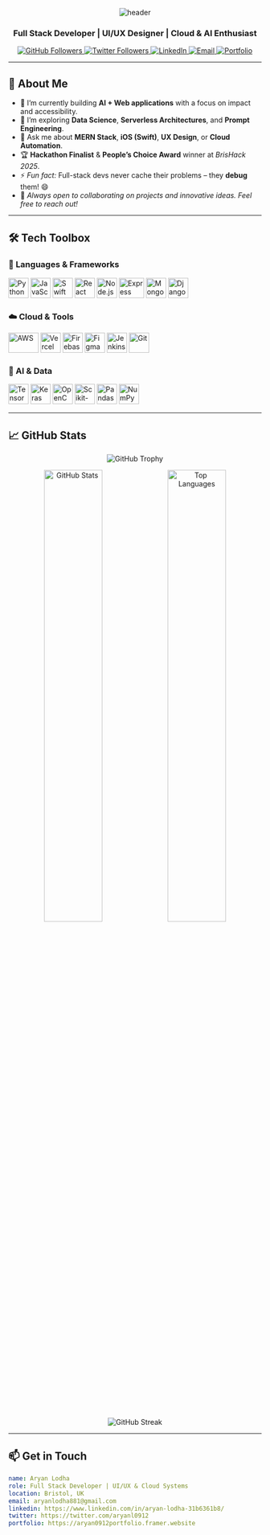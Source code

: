<p align="center">
  <img src="https://capsule-render.vercel.app/api?type=waving&color=gradient&text=Hi%2C%20I'm%20Aryan%20👋&height=100&animation=fadeIn&fontAlignY=35&fontAlign=50" alt="header"/>
</p>

<h3 align="center">Full Stack Developer | UI/UX Designer | Cloud & AI Enthusiast</h3>

<p align="center">
  <a href="https://github.com/ary0912" target="_blank">
    <img src="https://img.shields.io/github/followers/ary0912?label=Follow&style=social" alt="GitHub Followers"/>
  </a>
  <a href="https://twitter.com/aryanl0912" target="_blank">
    <img src="https://img.shields.io/twitter/follow/aryanl0912?style=social" alt="Twitter Followers"/>
  </a>
  <a href="https://linkedin.com/in/aryan-lodha-31b6361b8" target="_blank">
    <img src="https://img.shields.io/badge/LinkedIn-Connect-blue?logo=linkedin" alt="LinkedIn"/>
  </a>
  <a href="mailto:aryanlodha881@gmail.com">
    <img src="https://img.shields.io/badge/Email-Contact-red?logo=gmail" alt="Email"/>
  </a>
  <a href="https://aryan0912portfolio.framer.website" target="_blank">
    <img src="https://img.shields.io/badge/Portfolio-Visit-9cf?logo=vercel" alt="Portfolio"/>
  </a>
</p>

---

## 🚀 About Me

- 🔭 I’m currently building **AI + Web applications** with a focus on impact and accessibility.  
- 🌱 I’m exploring **Data Science**, **Serverless Architectures**, and **Prompt Engineering**.  
- 💬 Ask me about **MERN Stack**, **iOS (Swift)**, **UX Design**, or **Cloud Automation**.  
- 🏆 **Hackathon Finalist** & **People’s Choice Award** winner at *BrisHack 2025*.  
- ⚡ *Fun fact:* Full-stack devs never cache their problems – they **debug** them! 😄  
- 🤝 *Always open to collaborating on projects and innovative ideas. Feel free to reach out!*

---

## 🛠️ Tech Toolbox

### 🚧 Languages & Frameworks  
<p align="left">
  <img src="https://cdn.jsdelivr.net/gh/devicons/devicon/icons/python/python-original.svg" alt="Python" width="40" height="40"/> 
  <img src="https://cdn.jsdelivr.net/gh/devicons/devicon/icons/javascript/javascript-original.svg" alt="JavaScript" width="40" height="40"/>
  <img src="https://cdn.jsdelivr.net/gh/devicons/devicon/icons/swift/swift-original.svg" alt="Swift" width="40" height="40"/>
  <img src="https://cdn.jsdelivr.net/gh/devicons/devicon/icons/react/react-original.svg" alt="React" width="40" height="40"/>
  <img src="https://cdn.jsdelivr.net/gh/devicons/devicon/icons/nodejs/nodejs-original.svg" alt="Node.js" width="40" height="40"/>
  <img src="https://cdn.jsdelivr.net/gh/devicons/devicon/icons/express/express-original-wordmark.svg" alt="Express" width="50" height="40"/>
  <img src="https://cdn.jsdelivr.net/gh/devicons/devicon/icons/mongodb/mongodb-original.svg" alt="MongoDB" width="40" height="40"/>
  <img src="https://cdn.jsdelivr.net/gh/devicons/devicon/icons/django/django-original.svg" alt="Django" width="40" height="40"/>
</p>

### ☁️ Cloud & Tools  
<p align="left">
  <img src="https://cdn.jsdelivr.net/gh/devicons/devicon/icons/amazonwebservices/amazonwebservices-original-wordmark.svg" alt="AWS" width="60" height="40"/>
  <img src="https://cdn.simpleicons.org/vercel/000000/FFFFFF" alt="Vercel" width="40" height="40"/>
  <img src="https://cdn.jsdelivr.net/gh/devicons/devicon/icons/firebase/firebase-plain.svg" alt="Firebase" width="40" height="40"/>
  <img src="https://cdn.jsdelivr.net/gh/devicons/devicon/icons/figma/figma-original.svg" alt="Figma" width="40" height="40"/>
  <img src="https://cdn.jsdelivr.net/gh/devicons/devicon/icons/jenkins/jenkins-original.svg" alt="Jenkins" width="40" height="40"/>
  <img src="https://cdn.jsdelivr.net/gh/devicons/devicon/icons/git/git-original.svg" alt="Git" width="40" height="40"/>
</p>

### 🤖 AI & Data  
<p align="left">
  <img src="https://cdn.jsdelivr.net/gh/devicons/devicon/icons/tensorflow/tensorflow-original.svg" alt="TensorFlow" width="40" height="40"/>
  <img src="https://cdn.simpleicons.org/keras/D00000" alt="Keras" width="40" height="40"/> 
  <img src="https://cdn.simpleicons.org/opencv/5C3EE8" alt="OpenCV" width="40" height="40"/> 
  <img src="https://cdn.simpleicons.org/scikit-learn/F7931E" alt="Scikit-Learn" width="40" height="40"/>
  <img src="https://cdn.simpleicons.org/pandas/150458" alt="Pandas" width="40" height="40"/>
  <img src="https://cdn.simpleicons.org/numpy/013243" alt="NumPy" width="40" height="40"/>
</p>

---

## 📈 GitHub Stats

<p align="center">
  <img src="https://github-profile-trophy.vercel.app/?username=ary0912&theme=tokyonight&no-frame=true&no-bg=true&margin-w=5&margin-h=5&title=Commits,Repositories,Stars,PullRequest,Issues,MultipleLang" alt="GitHub Trophy"/>
</p>

<p align="center">
  <img src="https://github-readme-stats.vercel.app/api?username=ary0912&show_icons=true&theme=tokyonight" width="48%" alt="GitHub Stats"/> 
  <img src="https://github-readme-stats.vercel.app/api/top-langs/?username=ary0912&layout=compact&theme=tokyonight" width="48%" alt="Top Languages"/>
</p>
<p align="center">
  <img src="https://github-readme-streak-stats.herokuapp.com/?user=ary0912&theme=tokyonight" alt="GitHub Streak"/>
</p>

---

## 📫 Get in Touch

```yaml
name: Aryan Lodha  
role: Full Stack Developer | UI/UX & Cloud Systems  
location: Bristol, UK  
email: aryanlodha881@gmail.com  
linkedin: https://www.linkedin.com/in/aryan-lodha-31b6361b8/  
twitter: https://twitter.com/aryanl0912  
portfolio: https://aryan0912portfolio.framer.website  
```
